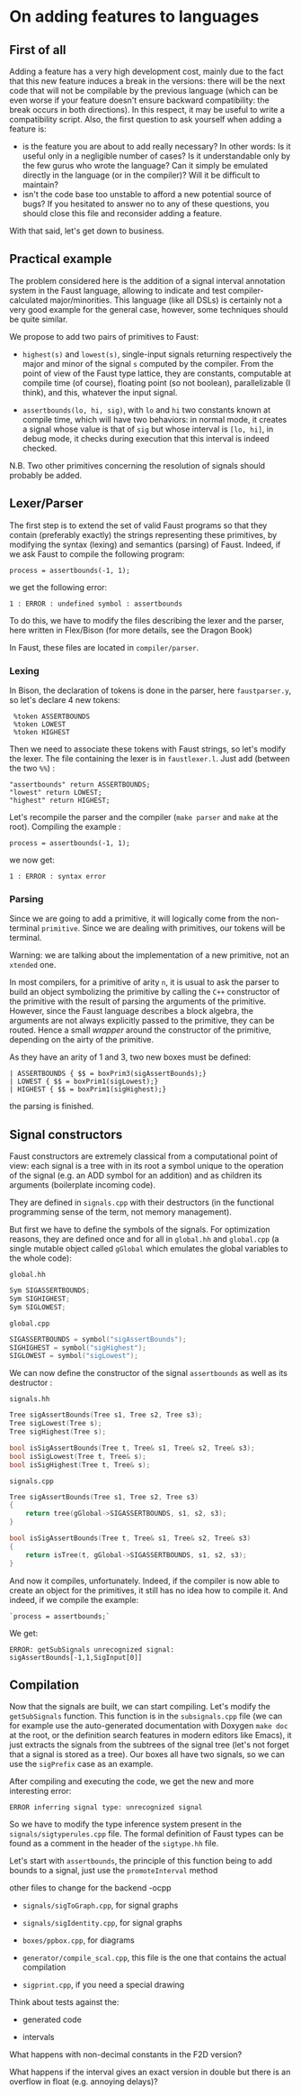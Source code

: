 # On adding features to languages

## First of all

Adding a feature has a very high development cost, mainly due to the fact that this new feature induces a break in the versions: there will be the next code that will not be compilable by the previous language (which can be even worse if your feature doesn't ensure backward compatibility: the break occurs in both directions). In this respect, it may be useful to write a compatibility script. Also, the first question to ask yourself when adding a feature is:

- is the feature you are about to add really necessary? In other words: Is it useful only in a negligible number of cases? Is it understandable only by the few gurus who wrote the language? Can it simply be emulated directly in the language (or in the compiler)? Will it be difficult to maintain?
- isn't the code base too unstable to afford a new potential source of bugs? If you hesitated to answer no to any of these questions, you should close this file and reconsider adding a feature.

With that said, let's get down to business.

## Practical example

The problem considered here is the addition of a signal interval annotation system in the Faust language, allowing to indicate and test compiler-calculated major/minorities. This language (like all DSLs) is certainly not a very good example for the general case, however, some techniques should be quite similar.

We propose to add two pairs of primitives to Faust:

 * `highest(s)` and `lowest(s)`, single-input signals returning respectively the major and minor of the signal `s` computed by the compiler. From the point of view of the Faust type lattice, they are constants, computable at compile time (of course), floating point (so not boolean), parallelizable (I think), and this, whatever the input signal.

 * `assertbounds(lo, hi, sig)`, with `lo` and `hi` two constants known at compile time, which will have two behaviors: in normal mode, it creates a signal whose value is that of `sig` but whose interval is `[lo, hi]`, in debug mode, it checks during execution that this interval is indeed checked.

N.B. Two other primitives concerning the resolution of signals should probably be added.

## Lexer/Parser

The first step is to extend the set of valid Faust programs so that they contain (preferably exactly) the strings representing these primitives, by modifying the syntax (lexing) and semantics (parsing) of Faust. Indeed, if we ask Faust to compile the following program:

    process = assertbounds(-1, 1);

we get the following error: 

    1 : ERROR : undefined symbol : assertbounds

To do this, we have to modify the files describing the lexer and the parser, here written in Flex/Bison (for more details, see the Dragon Book)

In Faust, these files are located in `compiler/parser`.

### Lexing

In Bison, the declaration of tokens is done in the parser, here `faustparser.y`, so let's declare 4 new tokens:

     %token ASSERTBOUNDS
     %token LOWEST
     %token HIGHEST

Then we need to associate these tokens with Faust strings, so let's modify the lexer. The file containing the lexer is in `faustlexer.l`. Just add (between the two `%%`) :

    "assertbounds" return ASSERTBOUNDS;
    "lowest" return LOWEST;
    "highest" return HIGHEST;

Let's recompile the parser and the compiler (`make parser` and `make` at the root). Compiling the example :

    process = assertbounds(-1, 1);

we now get: 

    1 : ERROR : syntax error
    
### Parsing

Since we are going to add a primitive, it will logically come from the non-terminal `primitive`. Since we are dealing with primitives, our tokens will be terminal.

Warning: we are talking about the implementation of a new primitive, not an `xtended` one.

In most compilers, for a primitive of arity `n`, it is usual to ask the parser to build an object symbolizing the primitive by calling the `C++` constructor of the primitive with the result of parsing the arguments of the primitive. However, since the Faust language describes a block algebra, the arguments are not always explicitly passed to the primitive, they can be routed. Hence a small _wrapper_ around the constructor of the primitive, depending on the airty of the primitive.

As they have an arity of 1 and 3, two new boxes must be defined: 

	| ASSERTBOUNDS { $$ = boxPrim3(sigAssertBounds);}
	| LOWEST { $$ = boxPrim1(sigLowest);}
	| HIGHEST { $$ = boxPrim1(sigHighest);}

the parsing is finished.

## Signal constructors

Faust constructors are extremely classical from a computational point of view: each signal is a tree with in its root a symbol unique to the operation of the signal (e.g. an ADD symbol for an addition) and as children its arguments (boilerplate incoming code).

They are defined in `signals.cpp` with their destructors (in the functional programming sense of the term, not memory management).

But first we have to define the symbols of the signals. For optimization reasons, they are defined once and for all in `global.hh` and `global.cpp` (a single mutable object called `gGlobal` which emulates the global variables to the whole code):

`global.hh`

```c++
Sym SIGASSERTBOUNDS;
Sym SIGHIGHEST;
Sym SIGLOWEST;
```

`global.cpp`

```c++
SIGASSERTBOUNDS = symbol("sigAssertBounds");
SIGHIGHEST = symbol("sigHighest");
SIGLOWEST = symbol("sigLowest");
```

We can now define the constructor of the signal `assertbounds` as well as its destructor :

`signals.hh`

```c++
Tree sigAssertBounds(Tree s1, Tree s2, Tree s3);
Tree sigLowest(Tree s);
Tree sigHighest(Tree s);

bool isSigAssertBounds(Tree t, Tree& s1, Tree& s2, Tree& s3);
bool isSigLowest(Tree t, Tree& s);
bool isSigHighest(Tree t, Tree& s);
```

`signals.cpp`

```c++
Tree sigAssertBounds(Tree s1, Tree s2, Tree s3)
{
    return tree(gGlobal->SIGASSERTBOUNDS, s1, s2, s3);
}

bool isSigAssertBounds(Tree t, Tree& s1, Tree& s2, Tree& s3)
{
    return isTree(t, gGlobal->SIGASSERTBOUNDS, s1, s2, s3);
}
```

And now it compiles, unfortunately. Indeed, if the compiler is now able to create an object for the primitives, it still has no idea how to compile it. And indeed, if we compile the example: 

	`process = assertbounds;`

We get:

    ERROR: getSubSignals unrecognized signal: sigAssertBounds[-1,1,SigInput[0]]
    
## Compilation

Now that the signals are built, we can start compiling. Let's modify the `getSubSignals` function. This function is in the `subsignals.cpp` file (we can for example use the auto-generated documentation with Doxygen `make doc` at the root, or the definition search features in modern editors like Emacs), it just extracts the signals from the subtrees of the signal tree (let's not forget that a signal is stored as a tree). Our boxes all have two signals, so we can use the `sigPrefix` case as an example.

After compiling and executing the code, we get the new and more interesting error: 

	ERROR inferring signal type: unrecognized signal

So we have to modify the type inference system present in the `signals/sigtyperules.cpp` file. The formal definition of Faust types can be found as a comment in the header of the `sigtype.hh` file.

Let's start with `assertbounds`, the principle of this function being to add bounds to a signal, just use the `promoteInterval` method

other files to change for the backend -ocpp

- `signals/sigToGraph.cpp`, for signal graphs

- `signals/sigIdentity.cpp`, for signal graphs

- `boxes/ppbox.cpp`, for diagrams

- `generator/compile_scal.cpp`, this file is the one that contains the actual compilation

- `sigprint.cpp`, if you need a special drawing

Think about tests against the: 

- generated code

- intervals

What happens with non-decimal constants in the F2D version?

What happens if the interval gives an exact version in double but there is an overflow in float (e.g. annoying delays)?
